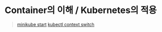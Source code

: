 # Container의 이해 / Kubernetes의 적용 




> [minikube start](https://minikube.sigs.k8s.io/docs/start/)
> [kubectl context switch](https://kubernetes.io/docs/tasks/access-application-cluster/configure-access-multiple-clusters/)
